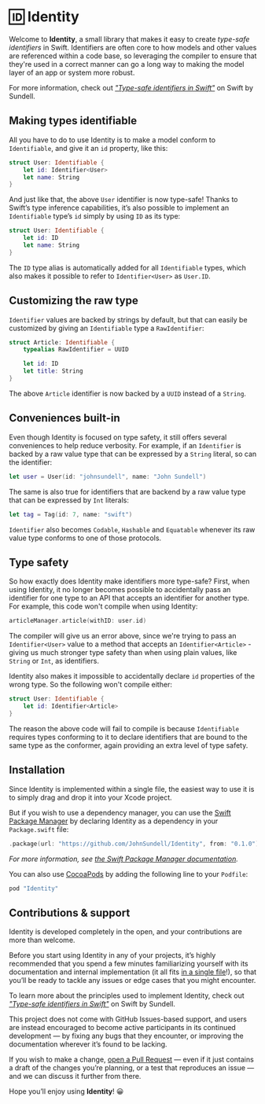 # 🆔 Identity

Welcome to **Identity**, a small library that makes it easy to create *type-safe identifiers* in Swift. Identifiers are often core to how models and other values are referenced within a code base, so leveraging the compiler to ensure that they're used in a correct manner can go a long way to making the model layer of an app or system more robust.

For more information, check out *["Type-safe identifiers in Swift"](https://www.swiftbysundell.com/posts/type-safe-identifiers-in-swift)* on Swift by Sundell.

## Making types identifiable

All you have to do to use Identity is to make a model conform to `Identifiable`, and give it an `id` property, like this:

```swift
struct User: Identifiable {
    let id: Identifier<User>
    let name: String
}
```

And just like that, the above `User` identifier is now type-safe! Thanks to Swift’s type inference capabilities, it’s also possible to implement an `Identifiable` type’s `id` simply by using `ID` as its type:

```swift
struct User: Identifiable {
    let id: ID
    let name: String
}
```

The `ID` type alias is automatically added for all `Identifiable` types, which also makes it possible to refer to `Identifier<User>` as `User.ID`.

## Customizing the raw type

`Identifier` values are backed by strings by default, but that can easily be customized by giving an `Identifiable` type a `RawIdentifier`:

```swift
struct Article: Identifiable {
    typealias RawIdentifier = UUID

    let id: ID
    let title: String
}
```

The above `Article` identifier is now backed by a `UUID` instead of a `String`.

## Conveniences built-in

Even though Identity is focused on type safety, it still offers several conveniences to help reduce verbosity. For example, if an `Identifier` is backed by a raw value type that can be expressed by a `String` literal, so can the identifier:

```swift
let user = User(id: "johnsundell", name: "John Sundell")
```

The same is also true for identifiers that are backend by a raw value type that can be expressed by `Int` literals:

```swift
let tag = Tag(id: 7, name: "swift")
```

`Identifier` also becomes `Codable`, `Hashable` and `Equatable` whenever its raw value type conforms to one of those protocols.

## Type safety

So how exactly does Identity make identifiers more type-safe? First, when using Identity, it no longer becomes possible to accidentally pass an identifier for one type to an API that accepts an identifier for another type. For example, this code won't compile when using Identity:

```swift
articleManager.article(withID: user.id)
```

The compiler will give us an error above, since we're trying to pass an `Identifier<User>` value to a method that accepts an `Identifier<Article>` - giving us much stronger type safety than when using plain values, like `String` or `Int`, as identifiers.

Identity also makes it impossible to accidentally declare `id` properties of the wrong type. So the following won't compile either:

```swift
struct User: Identifiable {
    let id: Identifier<Article>
}
```

The reason the above code will fail to compile is because `Identifiable` requires types conforming to it to declare identifiers that are bound to the same type as the conformer, again providing an extra level of type safety.

## Installation

Since Identity is implemented within a single file, the easiest way to use it is to simply drag and drop it into your Xcode project.

But if you wish to use a dependency manager, you can use the [Swift Package Manager](https://github.com/apple/swift-package-manager) by declaring Identity as a dependency in your `Package.swift` file:

```swift
.package(url: "https://github.com/JohnSundell/Identity", from: "0.1.0")
```

*For more information, see [the Swift Package Manager documentation](https://github.com/apple/swift-package-manager/tree/master/Documentation).*

You can also use [CocoaPods](https://cocoapods.org) by adding the following line to your `Podfile`:

```ruby
pod "Identity"
```
## Contributions & support

Identity is developed completely in the open, and your contributions are more than welcome.

Before you start using Identity in any of your projects, it’s highly recommended that you spend a few minutes familiarizing yourself with its documentation and internal implementation (it all fits [in a single file](https://github.com/JohnSundell/Identity/blob/master/Sources/Identity/Identity.swift)!), so that you’ll be ready to tackle any issues or edge cases that you might encounter.

To learn more about the principles used to implement Identity, check out *["Type-safe identifiers in Swift"](https://www.swiftbysundell.com/posts/type-safe-identifiers-in-swift)* on Swift by Sundell.

This project does not come with GitHub Issues-based support, and users are instead encouraged to become active participants in its continued development — by fixing any bugs that they encounter, or improving the documentation wherever it’s found to be lacking.

If you wish to make a change, [open a Pull Request](https://github.com/JohnSundell/Identity/pull/new) — even if it just contains a draft of the changes you’re planning, or a test that reproduces an issue — and we can discuss it further from there.

Hope you’ll enjoy using **Identity**! 😀
